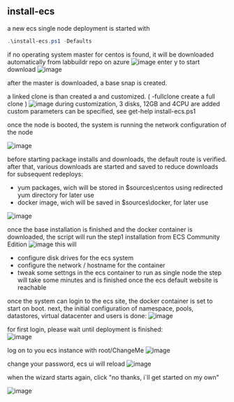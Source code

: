 ## install-ecs
a new ecs single node deployment is started with
```Powershell
.\install-ecs.ps1 -Defaults
```
if no operating system master for centos is found, it will be downloaded automatically from labbuildr repo on azure
![image](https://cloud.githubusercontent.com/assets/8255007/17015627/73d4cf76-4f2b-11e6-9067-a0e37e14e17d.png)
enter y to start download 
![image](https://cloud.githubusercontent.com/assets/8255007/17015681/ce980e8c-4f2b-11e6-89c1-d37d19040f68.png)

after the master is downloaded, a base snap is created.  

a linked clone is than created a and customized. ( -fullclone create a full clone )
![image](https://cloud.githubusercontent.com/assets/8255007/17016167/190dd170-4f2e-11e6-92ec-f7c6d791a57e.png)
during customization, 3 disks, 12GB and 4CPU are added
custom parameters can be specified, see get-help install-ecs.ps1


once the node is booted, the system is running the network configuration of the node

![image](https://cloud.githubusercontent.com/assets/8255007/17015941/06fc0fe8-4f2d-11e6-86e7-86e1e944b025.png)

before starting package installs and downloads, the default route is verified.
after that, various downloads are started and saved to reduce downloads for subsequent redeploys:
* yum packages, wich will be stored in $sources\centos using redirected yum directory for later use
* docker image, wich will be saved in $sources\docker, for later use

![image](https://cloud.githubusercontent.com/assets/8255007/17016402/544d40da-4f2f-11e6-9f39-66e764df742b.png)

once the base installation is finished and the docker container is downloaded,  the script will run the step1 installation from ECS Community Edition
![image](https://cloud.githubusercontent.com/assets/8255007/17016651/506a2cac-4f30-11e6-872e-d498cec3ccd6.png)
this will
* configure disk drives for the ecs system
* configure the network / hostname for the container 
* tweak some settngs in the ecs container to run as single node
the step will take some minutes and is finished once the ecs default website is reachable

once the system can login to the ecs site, the docker container is set to start on boot.
next, the initial configuration of namespace, pools, datastores, virtual datacenter and users is done:
![image](https://cloud.githubusercontent.com/assets/8255007/17017050/0e11a4dc-4f32-11e6-8089-66c574879efd.png)

for first login, please wait until deployment is finished:  
![image](https://cloud.githubusercontent.com/assets/8255007/17020888/7ef6f9a6-4f44-11e6-88b6-11fdf39217a0.png)

log on to you ecs instance with root/ChangeMe
![image](https://cloud.githubusercontent.com/assets/8255007/17020983/003d6b76-4f45-11e6-8e04-8b22256b7323.png)

change your password, ecs ui will reload
![image](https://cloud.githubusercontent.com/assets/8255007/17021032/66168e0a-4f45-11e6-9156-0caa58be802a.png)

when the wizard starts again, click "no thanks, i`ll get started on my own"

![image](https://cloud.githubusercontent.com/assets/8255007/17021075/aecac45e-4f45-11e6-8056-3eea2f2bda7c.png)

